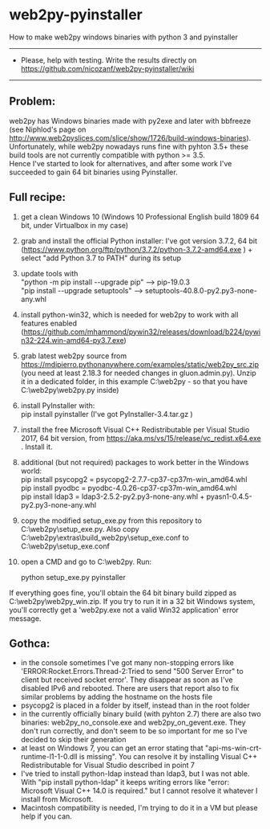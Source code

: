 # web2py-pyinstaller 
How to make web2py windows binaries with python 3 and pyinstaller 

*****************************************************************************************************************  
* Please, help with testing. Write the results directly on https://github.com/nicozanf/web2py-pyinstaller/wiki   
*****************************************************************************************************************  
  
## Problem: 
web2py has Windows binaries made with py2exe and later with bbfreeze (see Niphlod's page on http://www.web2pyslices.com/slice/show/1726/build-windows-binaries). Unfortunately, while web2py nowadays runs fine with pyhton 3.5+ these build tools are not currently compatible with python >= 3.5.  
Hence I've started to look for alternatives, and after some work I've succeeded to gain 64 bit binaries using Pyinstaller.



## Full recipe:
1. get a clean Windows 10 (Windows 10 Professional English build 1809 64 bit, under Virtualbox in my case)
2. grab and install the official Python installer: I've got version 3.7.2, 64 bit  (https://www.python.org/ftp/python/3.7.2/python-3.7.2-amd64.exe ) + select  "add Python 3.7 to PATH" during its setup
3. update tools with  
"python -m pip install --upgrade pip"  --> pip-19.0.3  
"pip install --upgrade setuptools" --> setuptools-40.8.0-py2.py3-none-any.whl
4. install python-win32, which is needed for web2py to work with all features enabled (https://github.com/mhammond/pywin32/releases/download/b224/pywin32-224.win-amd64-py3.7.exe)
5. grab latest web2py source from https://mdipierro.pythonanywhere.com/examples/static/web2py_src.zip (you need at least 2.18.3 for needed changes in gluon.admin.py). Unzip it in a dedicated folder, in this example C:\web2py - so that you have C:\web2py\web2py.py inside)
6. install PyInstaller with:  
        pip install pyinstaller  (I've got PyInstaller-3.4.tar.gz )  
7. install the free Microsoft Visual C++ Redistributable per Visual Studio 2017, 64 bit version, from https://aka.ms/vs/15/release/vc_redist.x64.exe . Install it.
8. additional (but not required) packages to work better in the Windows world:  
pip install psycopg2 = psycopg2-2.7.7-cp37-cp37m-win_amd64.whl  
pip install pyodbc = pyodbc-4.0.26-cp37-cp37m-win_amd64.whl  
pip install ldap3 = ldap3-2.5.2-py2.py3-none-any.whl + pyasn1-0.4.5-py2.py3-none-any.whl  

9. copy the modified setup_exe.py from this repository to C:\web2py\setup_exe.py. Also copy C:\web2py\extras\build_web2py\setup_exe.conf to C:\web2py\setup_exe.conf
10. open a CMD and go to C:\web2py. Run:

    python setup_exe.py pyinstaller

If everything goes fine, you'll obtain the 64 bit binary build zipped as C:\web2py\web2py_win.zip.
If you try to run it in a 32 bit Windows system, you'll correctly get a 'web2py.exe not a valid Win32 application' error message.

## Gothca:
- in the console sometimes I've got many non-stopping errors like 'ERROR:Rocket.Errors.Thread-2:Tried to send "500 Server Error" to client but received socket error'. They disappear as soon as I've disabled IPv6 and rebooted. There are users that report also to fix similar problems by adding the hostname on the hosts file
- psycopg2 is placed in a folder by itself, instead than in the root folder
- in the currently officially binary build (with pyhton 2.7) there are also two binaries: web2py_no_console.exe and web2py_on_gevent.exe. They don't run correctly, and don't seem to be so important for me so I've decided to skip their generation
- at least on Windows 7, you can get an error stating that "api-ms-win-crt-runtime-l1-1-0.dll is missing". You can resolve it by installing Visual C++ Redistributable for Visual Studio described in point 7
- I've tried to install python-ldap instead than ldap3, but I was not able. With "pip install python-ldap" it keeps writing  errors like "error: Microsoft Visual C++ 14.0 is required." but I cannot resolve it whatever I install from Microsoft.
- Macintosh compatibility is needed, I'm trying to do it in a VM but please help if you can.

